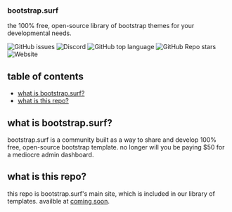### bootstrap.surf
the 100% free, open-source library of bootstrap themes for your developmental needs.

![GitHub issues](https://img.shields.io/github/issues/bootstrap-surf/bootstrap-surf?style=for-the-badge) ![Discord](https://img.shields.io/discord/785242840363565088?style=for-the-badge) ![GitHub top language](https://img.shields.io/github/languages/top/bootstrap-surf/bootstrap-surf?style=for-the-badge) ![GitHub Repo stars](https://img.shields.io/github/stars/bootstrap-surf/bootstrap-surf?style=for-the-badge) ![Website](https://img.shields.io/website?down_color=red&down_message=offline&style=for-the-badge&up_color=green&up_message=live&url=https%3A%2F%2Fbootstrap.surf%2F)
## table of contents
- [what is bootstrap.surf?](#what-is-bootstrapsurf)
- [what is this repo?](#what-is-this-repo)
## what is bootstrap.surf?
bootstrap.surf is a community built as a way to share and develop 100% free, open-source bootstrap template. no longer will you be paying $50 for a mediocre admin dashboard.
## what is this repo?
this repo is bootstrap.surf's main site, which is included in our library of templates. availble at [coming soon]().
